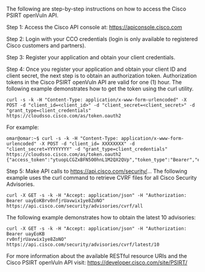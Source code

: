 The following are step-by-step instructions on how to access the Cisco PSIRT openVuln API.
 
Step 1: Access the Cisco API console at: https://apiconsole.cisco.com

Step 2: Login with your CCO credentials (login is only available to registered Cisco customers and partners).

Step 3: Register your application and obtain your client credentials.

Step 4: Once you register your application and obtain your client ID and client secret, the next step is to obtain an authorization token. Authorization tokens in the Cisco PSIRT openVuln API are valid for one (1) hour. The following example demonstrates how to get the token using the curl utility.

```
curl -s -k -H "Content-Type: application/x-www-form-urlencoded" -X POST -d "client_id=<client_id>" -d "client_secret=<client_secret>" -d "grant_type=client_credentials" https://cloudsso.cisco.com/as/token.oauth2
```

For example:
```
omar@omar:~$ curl -s -k -H "Content-Type: application/x-www-form-urlencoded" -X POST -d "client_id= XXXXXXXX" -d "client_secret=YYYYYYYY" -d "grant_type=client_credentials" https://cloudsso.cisco.com/as/token.oauth2
{"access_token":"ytuopLCGZxBFN5O0hnL1M2QX2QVp","token_type":"Bearer","expires_in":3599}
```

Step 5: Make API calls to https://api.cisco.com/security/... The following example uses the curl command to retrieve CVRF files for all Cisco Security Advisories.
```
curl -X GET -s -k -H "Accept: application/json" -H "Authorization: Bearer uayEoKBrv0nfjrUavwix1ye8ZoNO" https://api.cisco.com/security/advisories/cvrf/all
```
The following example demonstrates how to obtain the latest 10 advisories:
```
curl -X GET -s -k -H "Accept: application/json" -H "Authorization: Bearer uayEoKB
rv0nfjrUavwix1ye8ZoNO" https://api.cisco.com/security/advisories/cvrf/latest/10
```
For more information about the available RESTful resource URIs and the Cisco PSIRT openVuln API visit: https://developer.cisco.com/site/PSIRT/

